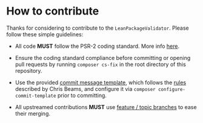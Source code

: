 # How to contribute

Thanks for considering to contribute to the `LeanPackageValidator`. Please follow these simple guidelines:

- All code __MUST__ follow the PSR-2 coding standard. More info [here](https://github.com/php-fig/fig-standards/blob/master/accepted/PSR-2-coding-style-guide.md).

- Ensure the coding standard compliance before committing or opening pull requests by running `composer cs-fix` in the root directory of this repository.

- Use the provided [commit message template](../.gitmessage), which follows the [rules](http://chris.beams.io/posts/git-commit/) described by Chris Beams, and configure it via `composer configure-commit-template` prior to committing.

- All upstreamed contributions __MUST__ use [feature / topic branches](https://git-scm.com/book/en/v2/Git-Branching-Branching-Workflows) to ease their merging.
